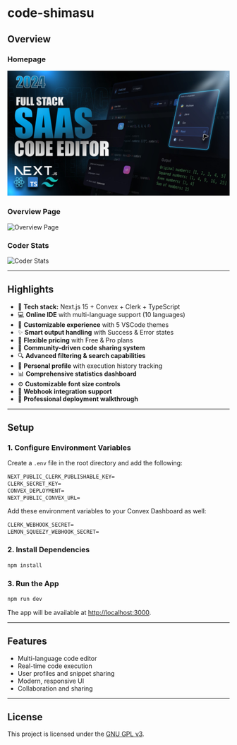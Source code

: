# code-shimasu

## Overview

### Homepage
![Homepage](./public/screenshot-for-readme.png)

### Overview Page
![Overview Page](./public/overview.png)

### Coder Stats
![Coder Stats](./public/coder-stats.png)

---

## Highlights

- 🚀 **Tech stack:** Next.js 15 + Convex + Clerk + TypeScript
- 💻 **Online IDE** with multi-language support (10 languages)
- 🎨 **Customizable experience** with 5 VSCode themes
- ✨ **Smart output handling** with Success & Error states
- 💎 **Flexible pricing** with Free & Pro plans
- 🤝 **Community-driven code sharing system**
- 🔍 **Advanced filtering & search capabilities**
- 👤 **Personal profile** with execution history tracking
- 📊 **Comprehensive statistics dashboard**
- ⚙️ **Customizable font size controls**
- 🔗 **Webhook integration support**
- 🌟 **Professional deployment walkthrough**

---

## Setup

### 1. Configure Environment Variables
Create a `.env` file in the root directory and add the following:

```
NEXT_PUBLIC_CLERK_PUBLISHABLE_KEY=
CLERK_SECRET_KEY=
CONVEX_DEPLOYMENT=
NEXT_PUBLIC_CONVEX_URL=
```

Add these environment variables to your Convex Dashboard as well:
```
CLERK_WEBHOOK_SECRET=
LEMON_SQUEEZY_WEBHOOK_SECRET=
```

### 2. Install Dependencies
```sh
npm install
```

### 3. Run the App
```sh
npm run dev
```

The app will be available at [http://localhost:3000](http://localhost:3000).

---

## Features

- Multi-language code editor
- Real-time code execution
- User profiles and snippet sharing
- Modern, responsive UI
- Collaboration and sharing

---

## License
This project is licensed under the [GNU GPL v3](https://www.gnu.org/licenses/gpl-3.0.txt). 